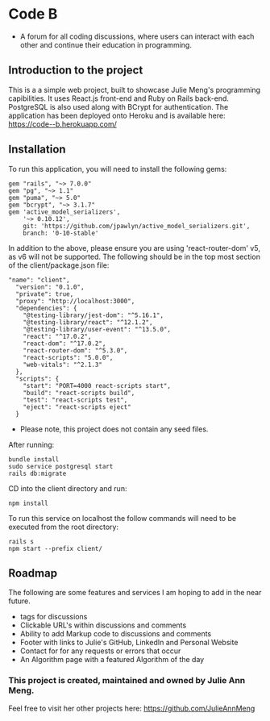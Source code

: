 # Code B

* A forum for all coding discussions, where users can interact with each other and continue their education in programming.

## Introduction to the project

This is a a simple web project, built to showcase Julie Meng's programming capibilities. It uses React.js front-end and Ruby on Rails back-end. PostgreSQL is also used along with BCrypt for authentication. The application has been deployed onto Heroku and is available here: https://code--b.herokuapp.com/

## Installation

To run this application, you will need to install the following gems:
```
gem "rails", "~> 7.0.0"
gem "pg", "~> 1.1"
gem "puma", "~> 5.0"
gem "bcrypt", "~> 3.1.7"
gem 'active_model_serializers',
    '~> 0.10.12',
    git: 'https://github.com/jpawlyn/active_model_serializers.git',
    branch: '0-10-stable'
```

In addition to the above, please ensure you are using 'react-router-dom' v5, as v6 will not be supported. The following should be in the top most section of the client/package.json file:
```
"name": "client",
  "version": "0.1.0",
  "private": true,
  "proxy": "http://localhost:3000",
  "dependencies": {
    "@testing-library/jest-dom": "^5.16.1",
    "@testing-library/react": "^12.1.2",
    "@testing-library/user-event": "^13.5.0",
    "react": "^17.0.2",
    "react-dom": "^17.0.2",
    "react-router-dom": "^5.3.0",
    "react-scripts": "5.0.0",
    "web-vitals": "^2.1.3"
  },
  "scripts": {
    "start": "PORT=4000 react-scripts start",
    "build": "react-scripts build",
    "test": "react-scripts test",
    "eject": "react-scripts eject"
  }
```



* Please note, this project does not contain any seed files. 

After running:
```
bundle install
sudo service postgresql start
rails db:migrate
```
CD into the client directory and run:
```
npm install
```

To run this service on localhost the follow commands will need to be executed from the root directory:
```
rails s
npm start --prefix client/
```

## Roadmap

The following are some features and services I am hoping to add in the near future. 

* tags for discussions
* Clickable URL's within discussions and comments
* Ability to add Markup code to discussions and comments
* Footer with links to Julie's GitHub, LinkedIn and Personal Website
* Contact for for any requests or errors that occur
* An Algorithm page with a featured Algorithm of the day


### This project is created, maintained and owned by Julie Ann Meng.

 Feel free to visit her other projects here: https://github.com/JulieAnnMeng
